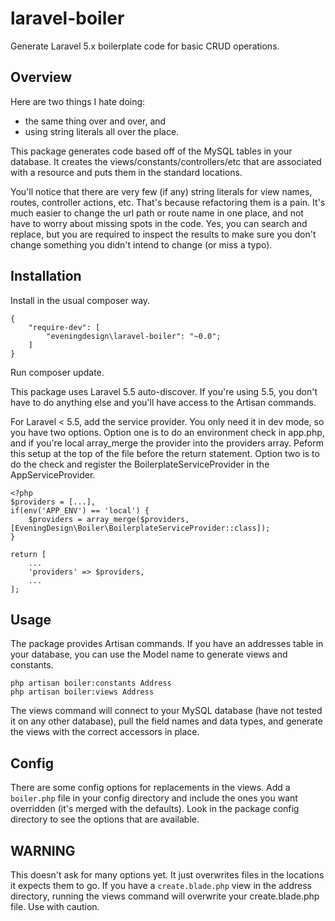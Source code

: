 # laravel-boiler
Generate Laravel 5.x boilerplate code for basic CRUD operations.

## Overview

Here are two things I hate doing:
* the same thing over and over, and
* using string literals all over the place.

This package generates code based off of the MySQL tables in your database. It creates the views/constants/controllers/etc that are associated with a resource and puts them in the standard locations.

You'll notice that there are very few (if any) string literals for view names, routes, controller actions, etc. That's because refactoring them is a pain. It's much easier to change the url path or route name in one place, and not  have to worry about missing spots in the code. Yes, you can search and replace, but you are required to inspect the results to make sure you don't change something you didn't intend to change (or miss a typo).

## Installation

Install in the usual composer way.

```
{
    "require-dev": [
        "eveningdesign\laravel-boiler": "~0.0";    
    ]
}
```

Run composer update.

This package uses Laravel 5.5 auto-discover. If you're using 5.5, you don't have to do anything else and you'll have access to the Artisan commands.

For Laravel < 5.5, add the service provider. You only need it in dev mode, so you have two options. Option one is to do an environment check in app.php, and if you're local array_merge the provider into the providers array. Peform this setup at the top of the file before the return statement. Option two is to do the check and register the BoilerplateServiceProvider in the AppServiceProvider.

```
<?php
$providers = [...],
if(env('APP_ENV') == 'local') {
    $providers = array_merge($providers, [EveningDesign\Boiler\BoilerplateServiceProvider::class]);
}

return [
    ...
    'providers' => $providers,
    ...
];
```

## Usage

The package provides Artisan commands. If you have an addresses table in your database, you can use the Model name to generate views and constants.

```
php artisan boiler:constants Address
php artisan boiler:views Address
```
The views command will connect to your MySQL database (have not tested it on any other database), pull the field names and data types, and generate the views with the correct accessors in place.

## Config

There are some config options for replacements in the views. Add a `boiler.php` file in your config directory and include the ones you want overridden (it's merged with the defaults). Look in the package config directory to see the options that are available.
## WARNING
This doesn't ask for many options yet. It just overwrites files in the locations it expects them to go. If you have a `create.blade.php` view in the address directory, running the views command will overwrite your create.blade.php file. Use with caution.